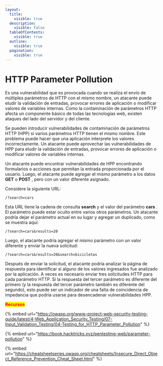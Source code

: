 ```yaml
---
layout:
  title:
    visible: true
  description:
    visible: false
  tableOfContents:
    visible: true
  outline:
    visible: true
  pagination:
    visible: true
---
```


# HTTP Parameter Pollution

Es una vulnerabilidad que es provocada cuando se realiza el envío de múltiples parámetros de HTTP con el mismo nombre, un atacante puede eludir la validación de entradas, provocar errores de aplicación o modificar valores de variables internas. Como la contaminación de parámetros HTTP afecta un componente básico de todas las tecnologías web, existen ataques del lado del servidor y del cliente.

Se pueden introducir vulnerabilidades de contaminación de parámetros HTTP (HPP) si varios parámetros HTTP tienen el mismo nombre. Este problema puede hacer que una aplicación interprete los valores incorrectamente. Un atacante puede aprovechar las vulnerabilidades de HPP para eludir la validación de entradas, provocar errores de aplicación o modificar valores de variables internas.

Un atacante puede encontrar vulnerabilidades de HPP encontrando formularios o acciones que permitan la entrada proporcionada por el usuario. Luego, el atacante puede agregar el mismo parámetro a los datos **GET** o **POST** , pero con un valor diferente asignado.

Considere la siguiente URL:

```
/?search=cars
```

Esta URL tiene la cadena de consulta **search** y el valor del parámetro **cars** . El parámetro puede estar oculto entre varios otros parámetros. Un atacante podría dejar el parámetro actual en su lugar y agregar un duplicado, como se muestra aquí:

```
/?search=cars&results=20
```

Luego, el atacante podría agregar el mismo parámetro con un valor diferente y enviar la nueva solicitud:

```
/?search=cars&results=20&search=bicicletas
```

Después de enviar la solicitud, el atacante podría analizar la página de respuesta para identificar si alguno de los valores ingresados ​​fue analizado por la aplicación. A veces es necesario enviar tres solicitudes HTTP para cada parámetro HTTP. Si la respuesta del tercer parámetro es diferente del primero (y la respuesta del tercer parámetro también es diferente del segundo), esto puede ser un indicador de una falta de coincidencia de impedancia que podría usarse para desencadenar vulnerabilidades HPP.

<mark style="color:red;">**Recursos**</mark>

{% embed url="https://owasp.org/www-project-web-security-testing-guide/latest/4-Web_Application_Security_Testing/07-Input_Validation_Testing/04-Testing_for_HTTP_Parameter_Pollution" %}

{% embed url="https://book.hacktricks.xyz/pentesting-web/parameter-pollution" %}

{% embed url="https://cheatsheetseries.owasp.org/cheatsheets/Insecure_Direct_Object_Reference_Prevention_Cheat_Sheet.html" %}
